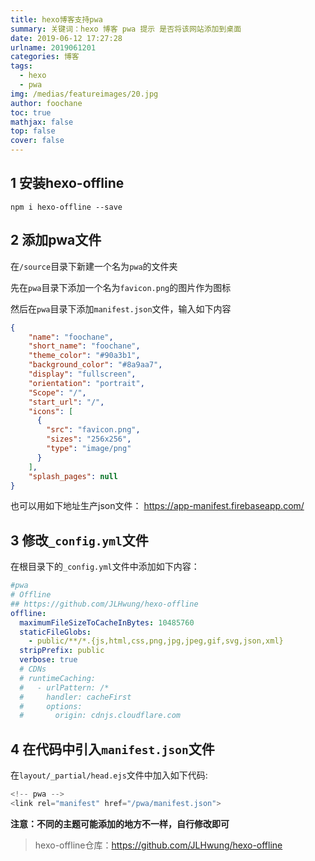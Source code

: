```yaml
---
title: hexo博客支持pwa
summary: 关键词：hexo 博客 pwa 提示 是否将该网站添加到桌面
date: 2019-06-12 17:27:28
urlname: 2019061201
categories: 博客
tags:
  - hexo
  - pwa
img: /medias/featureimages/20.jpg
author: foochane
toc: true
mathjax: false
top: false
cover: false
---
```




## 1 安装hexo-offline
```
npm i hexo-offline --save
```
## 2 添加pwa文件
在`/source`目录下新建一个名为`pwa`的文件夹

先在`pwa`目录下添加一个名为`favicon.png`的图片作为图标

然后在`pwa`目录下添加`manifest.json`文件，输入如下内容
```json
{
    "name": "foochane",
    "short_name": "foochane",
    "theme_color": "#90a3b1",
    "background_color": "#8a9aa7",
    "display": "fullscreen",
    "orientation": "portrait",
    "Scope": "/",
    "start_url": "/",
    "icons": [
      {
        "src": "favicon.png",
        "sizes": "256x256",
        "type": "image/png"
      }
    ],
    "splash_pages": null
}
```

也可以用如下地址生产json文件： https://app-manifest.firebaseapp.com/


## 3 修改`_config.yml`文件

在根目录下的`_config.yml`文件中添加如下内容：
```yaml
#pwa
# Offline
## https://github.com/JLHwung/hexo-offline
offline:
  maximumFileSizeToCacheInBytes: 10485760
  staticFileGlobs:
    - public/**/*.{js,html,css,png,jpg,jpeg,gif,svg,json,xml}
  stripPrefix: public
  verbose: true
  # CDNs 
  # runtimeCaching:
  #   - urlPattern: /*
  #     handler: cacheFirst
  #     options:
  #       origin: cdnjs.cloudflare.com
```

## 4 在代码中引入`manifest.json`文件

在`layout/_partial/head.ejs`文件中加入如下代码:
```js
<!-- pwa -->
<link rel="manifest" href="/pwa/manifest.json">
```

**注意：不同的主题可能添加的地方不一样，自行修改即可**


>hexo-offline仓库：https://github.com/JLHwung/hexo-offline